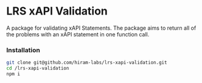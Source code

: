 # LRS xAPI Validation

A package for validating xAPI Statements. The package aims to return all of the problems with an xAPI statement in one function call.

### Installation

```sh
git clone git@github.com/hiram-labs/lrs-xapi-validation.git
cd /lrs-xapi-validation
npm i
```
